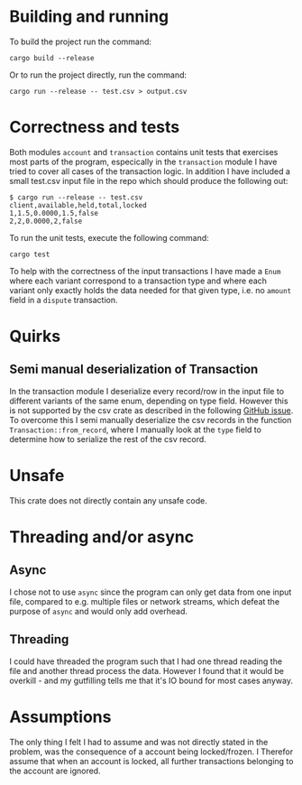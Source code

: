 # Building and running
To build the project run the command:

    cargo build --release

Or to run the project directly, run the command:

    cargo run --release -- test.csv > output.csv

# Correctness and tests
Both modules `account` and `transaction` contains unit tests that exercises most parts of the program,
especically in the `transaction` module I have tried to cover all cases of the transaction logic. In addition
I have included a small test.csv input file in the repo which should produce the following out:

    $ cargo run --release -- test.csv
    client,available,held,total,locked
    1,1.5,0.0000,1.5,false
    2,2,0.0000,2,false

To run the unit tests, execute the following command:

    cargo test

To help with the correctness of the input transactions I have made a `Enum` where each variant correspond to a
transaction type and where each variant only exactly holds the data needed for that given type, i.e. no
`amount` field in a `dispute` transaction.

# Quirks
## Semi manual deserialization of Transaction 
In the transaction module I deserialize every record/row in the input file to different variants of the same
enum, depending on type field. However this is not supported by the csv crate as described in the following
[GitHub issue](https://github.com/BurntSushi/rust-csv/issues/211). To overcome this I semi manually deserialize
the csv records in the function `Transaction::from_record`, where I manually look at the `type` field to determine
how to serialize the rest of the csv record.

# Unsafe
This crate does not directly contain any unsafe code.

# Threading and/or async
## Async
I chose not to use `async` since the program can only get data from one input file, compared to e.g. multiple files or
network streams, which defeat the purpose of `async` and would only add overhead.
## Threading
I could have threaded the program such that I had one thread reading the file and another thread process the data.
However I found that it would be overkill - and my gutfilling tells me that it's IO bound for most cases anyway.

# Assumptions
The only thing I felt I had to assume and was not directly stated in the problem, was the consequence of a account being
locked/frozen. I Therefor assume that when an account is locked, all further transactions belonging to the account
are ignored.
